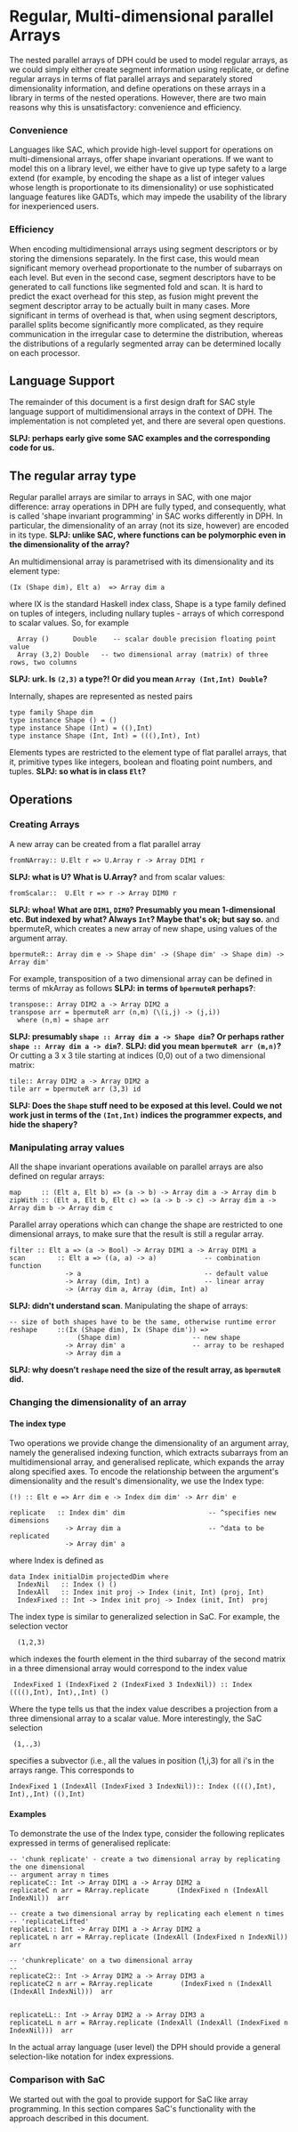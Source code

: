 # Regular, Multi-dimensional parallel Arrays


The nested parallel arrays of DPH could be used to model regular arrays, as we could simply either create segment information using replicate, or define regular arrays in terms of flat parallel arrays and separately stored dimensionality information, and define operations on these arrays in a library in terms of the nested operations. However, there are two main reasons why this is unsatisfactory: convenience and efficiency. 

### Convenience


Languages like SAC, which provide high-level support for operations on multi-dimensional arrays, offer shape invariant operations. If we want to model this on a library level, we either have to give up type safety to a
large extend (for example, by encoding the shape as a list of integer values whose length is proportionate to its dimensionality) or use sophisticated language features like GADTs, which may impede the usability of the library for inexperienced users.

### Efficiency


When encoding multidimensional arrays using segment descriptors or by storing the dimensions separately. In the first case, this would mean significant memory overhead proportionate to the number of subarrays on each level. But even in the second case, segment descriptors have to be generated to call functions like segmented fold and scan. It is hard to predict the exact overhead for this step, as fusion might prevent the segment descriptor array to be actually built in many cases. More significant in terms of overhead is that, when using segment descriptors, parallel splits become significantly more complicated, as they require communication in the irregular case to determine the distribution, whereas the distributions of a regularly segmented array can be determined locally on each processor.

## Language Support


The remainder of this document is a first design draft for SAC style language support of multidimensional arrays in the context of DPH. The implementation is not completed yet, and there are several open questions.

**SLPJ: perhaps early give some SAC examples and the corresponding
code for us.**

## The regular array type


 
Regular parallel arrays are similar to arrays in SAC, with one major
difference: array operations in DPH are fully typed, and consequently, what
is called 'shape invariant programming' in SAC works differently in DPH. In particular, the dimensionality of an array (not its size, however) are encoded in its type.  **SLPJ: unlike SAC, where functions can be polymorphic even in the dimensionality of the array?**


An multidimensional array is parametrised with its dimensionality and its
element type:

```wiki
(Ix (Shape dim), Elt a)  => Array dim a 

```


where IX is the standard Haskell index class,  Shape is a type family defined on tuples of integers, including nullary
tuples - arrays of which correspond to scalar values. So, for example

```wiki
  Array ()      Double    -- scalar double precision floating point value
  Array (3,2) Double   -- two dimensional array (matrix) of three rows, two columns
```

**SLPJ: urk. Is `(2,3)` a type?!  Or did you mean `Array (Int,Int) Double`?**


Internally, shapes are represented as nested pairs

```wiki
type family Shape dim
type instance Shape () = ()
type instance Shape (Int) = ((),Int)
type instance Shape (Int, Int) = (((),Int), Int)
```


Elements types are restricted to the element type of flat parallel
arrays, that it, primitive types like integers, boolean and floating
point numbers, and tuples. **SLPJ: so what is in class `Elt`?**

## Operations

### Creating Arrays


A new array can be created from a flat parallel array

```wiki
fromNArray:: U.Elt r => U.Array r -> Array DIM1 r
```

**SLPJ: what is U?  What is U.Array?**
and from scalar values:

```wiki
fromScalar::  U.Elt r => r -> Array DIM0 r
```

**SLPJ: whoa!  What are `DIM1`, `DIM0`?  Presumably you mean 1-dimensional etc.  But indexed by what?  Always `Int`?  Maybe that's ok; but say so.**
and  bpermuteR, which creates a new array of new shape, using values of the argument array.

```wiki
bpermuteR:: Array dim e -> Shape dim' -> (Shape dim' -> Shape dim) -> Array dim'
```


For example, transposition of a two dimensional array can be defined in terms of mkArray as follows **SLPJ: in terms of `bpermuteR` perhaps?**:

```wiki
transpose:: Array DIM2 a -> Array DIM2 a
transpose arr = bpermuteR arr (n,m) (\(i,j) -> (j,i))
  where (n,m) = shape arr
```

**SLPJ: presumably `shape :: Array dim a -> Shape dim`?  Or perhaps rather `shape :: Array dim a -> dim`?**.  **SLPJ: did you mean `bpermuteR arr (m,n)`?**
Or cutting a 3 x 3 tile starting at indices (0,0) out of a two dimensional matrix:

```wiki
tile:: Array DIM2 a -> Array DIM2 a
tile arr = bpermuteR arr (3,3) id
```

**SLPJ: Does the `Shape` stuff need to be exposed at this level. Could we not work just in terms of the `(Int,Int)` indices the programmer expects, and hide the shapery?**

### Manipulating array values


All the shape invariant operations available on parallel arrays are also defined on regular arrays:

```wiki
map     :: (Elt a, Elt b) => (a -> b) -> Array dim a -> Array dim b
zipWith :: (Elt a, Elt b, Elt c) => (a -> b -> c) -> Array dim a -> Array dim b -> Array dim c
```


Parallel array operations which can change the shape are restricted to one dimensional arrays, to make sure that the 
result is still a regular array. 

```wiki
filter :: Elt a => (a -> Bool) -> Array DIM1 a -> Array DIM1 a
scan        :: Elt a => ((a, a) -> a)            -- combination function
              -> a                               -- default value
              -> Array (dim, Int) a              -- linear array
              -> (Array dim a, Array (dim, Int) a)
```

**SLPJ: didn't understand scan**.  Manipulating the shape of arrays:

```wiki
-- size of both shapes have to be the same, otherwise runtime error
reshape     ::(Ix (Shape dim), Ix (Shape dim')) =>
                 (Shape dim)                  -- new shape
              -> Array dim' a                 -- array to be reshaped
              -> Array dim a
```

**SLPJ: why doesn't `reshape` need the size of the result array, as `bpermuteR` did.**

### Changing the dimensionality of an array

#### The index type


Two operations we provide change the dimensionality of an argument
array, namely the generalised indexing function, which extracts
subarrays from an multidimensional array, and generalised replicate,
which expands the array along specified axes. To encode the
relationship between the argument's dimensionality and the result's dimensionality, 
we use the Index type:

```wiki
(!) :: Elt e => Arr dim e -> Index dim dim' -> Arr dim' e

replicate   :: Index dim' dim                     -- ^specifies new dimensions
              -> Array dim a                      -- ^data to be replicated
              -> Array dim' a

```


where Index is defined as

```wiki
data Index initialDim projectedDim where
  IndexNil   :: Index () ()
  IndexAll   :: Index init proj -> Index (init, Int) (proj, Int)
  IndexFixed :: Int -> Index init proj -> Index (init, Int)  proj
```


The index type is similar to generalized  selection in SaC. For example, the selection vector 

```wiki
  (1,2,3)
```


which indexes the fourth element in the third subarray of the second matrix in a three dimensional array would correspond to the index value

```wiki
 IndexFixed 1 (IndexFixed 2 (IndexFixed 3 IndexNil)) :: Index ((((),Int), Int),,Int) ()
```


Where the type tells us that the index value describes a projection from a three dimensional array to a scalar value. More interestingly,  the SaC selection

```wiki
 (1,.,3)
```


specifies a subvector (i.e., all the values in position (1,i,3) for all i's in the arrays range. This corresponds to

```wiki
IndexFixed 1 (IndexAll (IndexFixed 3 IndexNil)):: Index ((((),Int), Int),,Int) ((),Int)
```

#### Examples


To demonstrate the use of the Index type, consider the following replicates expressed in terms of generalised replicate:

```wiki
-- 'chunk replicate' - create a two dimensional array by replicating the one dimensional 
-- argument array n times
replicateC:: Int -> Array DIM1 a -> Array DIM2 a
replicateC n arr = RArray.replicate       (IndexFixed n (IndexAll IndexNil))  arr

-- create a two dimensional array by replicating each element n times
-- 'replicateLifted'
replicateL:: Int -> Array DIM1 a -> Array DIM2 a
replicateL n arr = RArray.replicate (IndexAll (IndexFixed n IndexNil))  arr

-- 'chunkreplicate' on a two dimensional array
--
replicateC2:: Int -> Array DIM2 a -> Array DIM3 a
replicateC2 n arr = RArray.replicate       (IndexFixed n (IndexAll (IndexAll IndexNil)))  arr
 

replicateLL:: Int -> Array DIM2 a -> Array DIM3 a
replicateLL n arr = RArray.replicate (IndexAll (IndexAll (IndexFixed n IndexNil)))  arr
```


In the actual array language (user level) the DPH should provide a general selection-like notation for index expressions.

### Comparison with SaC


We started out with the goal to provide support for SaC like array programming. In this section compares SaC's functionality with the approach described in this document.
